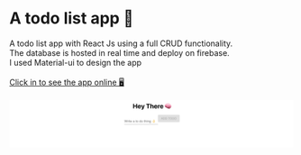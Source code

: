 <h1> A todo list app 📝 </h1>
A todo list app with React Js using a full CRUD functionality. <br>
The database is hosted in real time and deploy on firebase. <br>
I used Material-ui to design the app <br>
<br>
<a href="https://todo-app-908e1.web.app/">Click in to see the app online 🖥️</a>
<br>
<br>
<img src="public/todo.png" alt="todo">
